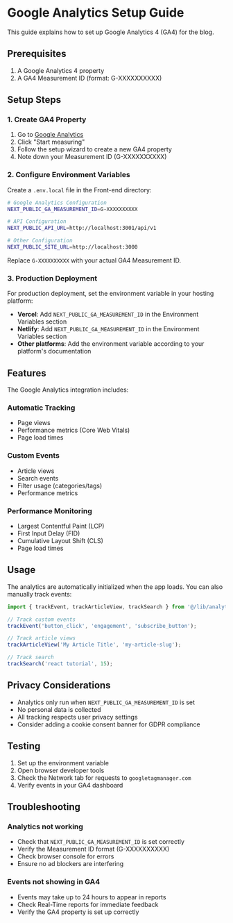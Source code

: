 # Google Analytics Setup Guide

This guide explains how to set up Google Analytics 4 (GA4) for the blog.

## Prerequisites

1. A Google Analytics 4 property
2. A GA4 Measurement ID (format: G-XXXXXXXXXX)

## Setup Steps

### 1. Create GA4 Property

1. Go to [Google Analytics](https://analytics.google.com/)
2. Click "Start measuring"
3. Follow the setup wizard to create a new GA4 property
4. Note down your Measurement ID (G-XXXXXXXXXX)

### 2. Configure Environment Variables

Create a `.env.local` file in the Front-end directory:

```bash
# Google Analytics Configuration
NEXT_PUBLIC_GA_MEASUREMENT_ID=G-XXXXXXXXXX

# API Configuration
NEXT_PUBLIC_API_URL=http://localhost:3001/api/v1

# Other Configuration
NEXT_PUBLIC_SITE_URL=http://localhost:3000
```

Replace `G-XXXXXXXXXX` with your actual GA4 Measurement ID.

### 3. Production Deployment

For production deployment, set the environment variable in your hosting platform:

- **Vercel**: Add `NEXT_PUBLIC_GA_MEASUREMENT_ID` in the Environment Variables section
- **Netlify**: Add `NEXT_PUBLIC_GA_MEASUREMENT_ID` in the Environment Variables section
- **Other platforms**: Add the environment variable according to your platform's documentation

## Features

The Google Analytics integration includes:

### Automatic Tracking

- Page views
- Performance metrics (Core Web Vitals)
- Page load times

### Custom Events

- Article views
- Search events
- Filter usage (categories/tags)
- Performance metrics

### Performance Monitoring

- Largest Contentful Paint (LCP)
- First Input Delay (FID)
- Cumulative Layout Shift (CLS)
- Page load times

## Usage

The analytics are automatically initialized when the app loads. You can also manually track events:

```typescript
import { trackEvent, trackArticleView, trackSearch } from '@/lib/analytics';

// Track custom events
trackEvent('button_click', 'engagement', 'subscribe_button');

// Track article views
trackArticleView('My Article Title', 'my-article-slug');

// Track search
trackSearch('react tutorial', 15);
```

## Privacy Considerations

- Analytics only run when `NEXT_PUBLIC_GA_MEASUREMENT_ID` is set
- No personal data is collected
- All tracking respects user privacy settings
- Consider adding a cookie consent banner for GDPR compliance

## Testing

1. Set up the environment variable
2. Open browser developer tools
3. Check the Network tab for requests to `googletagmanager.com`
4. Verify events in your GA4 dashboard

## Troubleshooting

### Analytics not working

- Check that `NEXT_PUBLIC_GA_MEASUREMENT_ID` is set correctly
- Verify the Measurement ID format (G-XXXXXXXXXX)
- Check browser console for errors
- Ensure no ad blockers are interfering

### Events not showing in GA4

- Events may take up to 24 hours to appear in reports
- Check Real-Time reports for immediate feedback
- Verify the GA4 property is set up correctly
